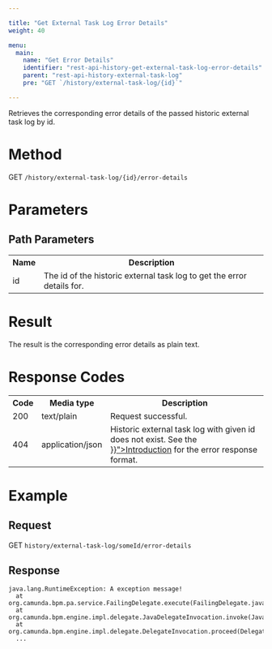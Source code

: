 ```yaml
---

title: "Get External Task Log Error Details"
weight: 40

menu:
  main:
    name: "Get Error Details"
    identifier: "rest-api-history-get-external-task-log-error-details"
    parent: "rest-api-history-external-task-log"
    pre: "GET `/history/external-task-log/{id}`"

---
```



Retrieves the corresponding error details of the passed historic external task log by id.


# Method

GET `/history/external-task-log/{id}/error-details`


# Parameters

## Path Parameters

<table class="table table-striped">
  <tr>
    <th>Name</th>
    <th>Description</th>
  </tr>
  <tr>
    <td>id</td>
    <td>The id of the historic external task log to get the error details for.</td>
  </tr>
</table>

# Result

The result is the corresponding error details as plain text.


# Response Codes

<table class="table table-striped">
  <tr>
    <th>Code</th>
    <th>Media type</th>
    <th>Description</th>
  </tr>
  <tr>
    <td>200</td>
    <td>text/plain</td>
    <td>Request successful.</td>
  </tr>
  <tr>
    <td>404</td>
    <td>application/json</td>
    <td>Historic external task log with given id does not exist. See the <a href="../../reference/rest/overview/_index.md#error-handling" >}}">Introduction</a> for the error response format.</td>
  </tr>
</table>


# Example

## Request

GET `history/external-task-log/someId/error-details`

## Response

    java.lang.RuntimeException: A exception message!
      at org.camunda.bpm.pa.service.FailingDelegate.execute(FailingDelegate.java:10)
      at org.camunda.bpm.engine.impl.delegate.JavaDelegateInvocation.invoke(JavaDelegateInvocation.java:34)
      at org.camunda.bpm.engine.impl.delegate.DelegateInvocation.proceed(DelegateInvocation.java:37)
      ...
